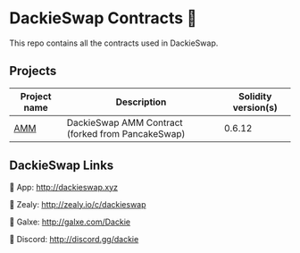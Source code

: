 # DackieSwap Contracts 🦆

This repo contains all the contracts used in DackieSwap.

## Projects

| Project name                                                          | Description                                                                                                                | Solidity version(s)      |
| --------------------------------------------------------------------- | -------------------------------------------------------------------------------------------------------------------------- | ------------------------ |
| [AMM](./projects/amm)                                 | DackieSwap AMM Contract (forked from PancakeSwap)                                         | 0.6.12                   |


## DackieSwap Links
🦆 App: http://dackieswap.xyz

🦆 Zealy: http://zealy.io/c/dackieswap

🦆 Galxe: http://galxe.com/Dackie

🦆 Discord: http://discord.gg/dackie
